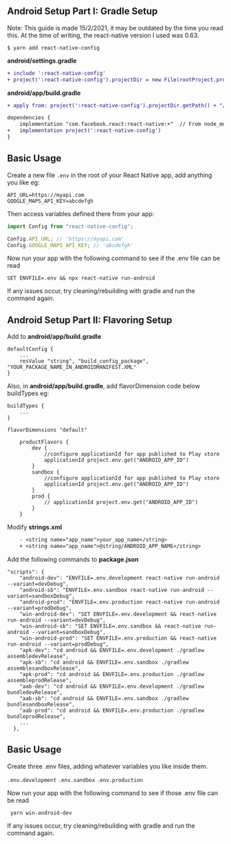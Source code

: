 ## Android Setup Part I: Gradle Setup

Note: 
This guide is made 15/2/2021, it may be outdated by the time you read this.
At the time of writing, the react-native version I used was 0.63.


```
$ yarn add react-native-config
```
 

**android/settings.gradle**
```diff
+ include ':react-native-config'
+ project(':react-native-config').projectDir = new File(rootProject.projectDir, '../node_modules/react-native-config/android')
```

**android/app/build.gradle**
```diff
+ apply from: project(':react-native-config').projectDir.getPath() + "/dotenv.gradle"
```

```diff
dependencies {
	implementation "com.facebook.react:react-native:+"  // From node_modules
+	implementation project(':react-native-config')
}
```

## Basic Usage
Create a new file `.env` in the root of your React Native app, add anything you like eg:

```
API_URL=https://myapi.com
GOOGLE_MAPS_API_KEY=abcdefgh
```

Then access variables defined there from your app:

```js
import Config from "react-native-config";

Config.API_URL; // 'https://myapi.com'
Config.GOOGLE_MAPS_API_KEY; // 'abcdefgh'
```

Now run your app with the following command to see if the .env file can be read
```
SET ENVFILE=.env && npx react-native run-android
```

If any issues occur, try cleaning/rebuilding with gradle and run the command again.


## Android Setup Part II: Flavoring Setup

Add to **android/app/build.gradle**
```
defaultConfig {
    ...
    resValue "string", "build_config_package", "YOUR_PACKAGE_NAME_IN_ANDROIDMANIFEST.XML"
}
```

Also, in **android/app/build.gradle**, add flavorDimension code below buildTypes eg:
```
buildTypes { 
    ...
} 

flavorDimensions "default"  

    productFlavors {
        dev {
            //configure applicationId for app published to Play store
            applicationId project.env.get("ANDROID_APP_ID")
        }
        sandbox {
            //configure applicationId for app published to Play store
            applicationId project.env.get("ANDROID_APP_ID")
        }
        prod {
            // applicationId project.env.get("ANDROID_APP_ID")
        }
    }
```
Modify **strings.xml**
```diff
    - <string name="app_name">your_app_name</string>
    + <string name="app_name">@string/ANDROID_APP_NAME</string>
```
Add the following commands to **package.json**
```
"scripts": {
    "android-dev": "ENVFILE=.env.development react-native run-android --variant=devDebug",
    "android-sb": "ENVFILE=.env.sandbox react-native run-android --variant=sandboxDebug",
    "android-prod": "ENVFILE=.env.production react-native run-android --variant=prodDebug",
    "win-android-dev": "SET ENVFILE=.env.development && react-native run-android --variant=devDebug",
    "win-android-sb": "SET ENVFILE=.env.sandbox && react-native run-android --variant=sandboxDebug",
    "win-android-prod": "SET ENVFILE=.env.production && react-native run-android --variant=prodDebug",
    "apk-dev": "cd android && ENVFILE=.env.development ./gradlew assembledevRelease",
    "apk-sb": "cd android && ENVFILE=.env.sandbox ./gradlew assemblesandboxRelease",
    "apk-prod": "cd android && ENVFILE=.env.production ./gradlew assembleprodRelease",
    "aab-dev": "cd android && ENVFILE=.env.development ./gradlew bundledevRelease",
    "aab-sb": "cd android && ENVFILE=.env.sandbox ./gradlew bundlesandboxRelease",
    "aab-prod": "cd android && ENVFILE=.env.production ./gradlew bundleprodRelease",
    ...
  },
```

## Basic Usage
Create three .env files, adding whatever variables you like inside them.

`.env.development`
`.env.sandbox`
`.env.production`

Now run your app with the following command to see if those .env file can be read
```
 yarn win-android-dev 
```

If any issues occur, try cleaning/rebuilding with gradle and run the command again.






